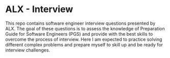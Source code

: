 # ALX - Interview

This repo contains software engineer interview questions presented by ALX.
The goal of these questions is to assess the knowledge of Preparation Guide for Software Engineers (PGS) and provide with the best skills to overcome the process of interview.
Here I am expected to practice solving different complex problems and prepare myself to skill up and be ready for interview challenges.
